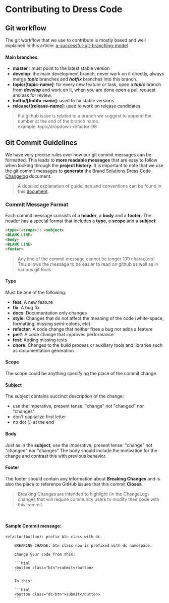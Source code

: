 # Contributing to Dress Code

## Git workflow

The git workflow that we use to contribute is mostly based and well explained in this article: [a-successful-git-branching-model](http://nvie.com/posts/a-successful-git-branching-model/)

#### Main branches:

* **master** : must point to the latest stable version
* **develop**: the main development branch, never work on it directly, always merge ***topic*** branches and ***hotfix*** branches into this branch.
* **topic/[topic-name]**: for every new feature or task, open a ***topic*** branch from ***develop*** and work on it, when you are done open a pull request and ask for review.
* **hotfix/[hotifx-name]**: used to fix stable versions
* **release/[release-name]**: used to work on release candidates

> If a github issue is related to a branch we suggest to append the number at the end of the branch name.<br>
  example: topic/dropdown-refactor-98


## <a name="commit"></a> Git Commit Guidelines

We have very precise rules over how our git commit messages can be formatted. This leads to **more
readable messages** that are easy to follow when looking through the **project history**. It is
important to note that we use the git commit messages to **generate** the Brand Solutions Dress Code
[Changelog](../../CHANGELOG.md) document.

> A detailed explanation of guidelines and conventions can be found in this
  [document](https://docs.google.com/document/d/1QrDFcIiPjSLDn3EL15IJygNPiHORgU1_OOAqWjiDU5Y/edit#).

### <a name="commit-message-format"></a> Commit Message Format
Each commit message consists of a **header**, a **body** and a **footer**. The header has a special
format that includes a **type**, a **scope** and a **subject**:

```html
<type>(<scope>): <subject>
<BLANK LINE>
<body>
<BLANK LINE>
<footer>
```

> Any line of the commit message cannot be longer 100 characters!<br/>
  This allows the message to be easier to read on github as well as in various git tools.

#### Type
Must be one of the following:

* **feat**: A new feature
* **fix**: A bug fix
* **docs**: Documentation only changes
* **style**: Changes that do not affect the meaning of the code (white-space, formatting, missing
  semi-colons, etc)
* **refactor**: A code change that neither fixes a bug nor adds a feature
* **perf**: A code change that improves performance
* **test**: Adding missing tests
* **chore**: Changes to the build process or auxiliary tools and libraries such as documentation
  generation

#### Scope
The scope could be anything specifying the place of the commit change.

#### Subject
The subject contains succinct description of the change:

* use the imperative, present tense: "change" not "changed" nor "changes"
* don't capitalize first letter
* no dot (.) at the end

#### Body
Just as in the **subject**, use the imperative, present tense: "change" not "changed" nor "changes"
The body should include the motivation for the change and contrast this with previous behavior.

#### Footer
The footer should contain any information about **Breaking Changes** and is also the place to
reference GitHub issues that this commit **Closes**.

> Breaking Changes are intended to highlight (in the ChangeLog) changes that will require community
  users to modify their code with this commit.


<br/>

#### Sample Commit message:

```text
refactor(button): prefix btn class with dc-

    BREAKING CHANGE: btn class now is prefixed with dc namespace.

    Change your code from this:

    ```html
    <button class="btn">submit</button>
    ```

    To this:

    ```html
    <button class="dc-btn">submit</button>
    ```
```
